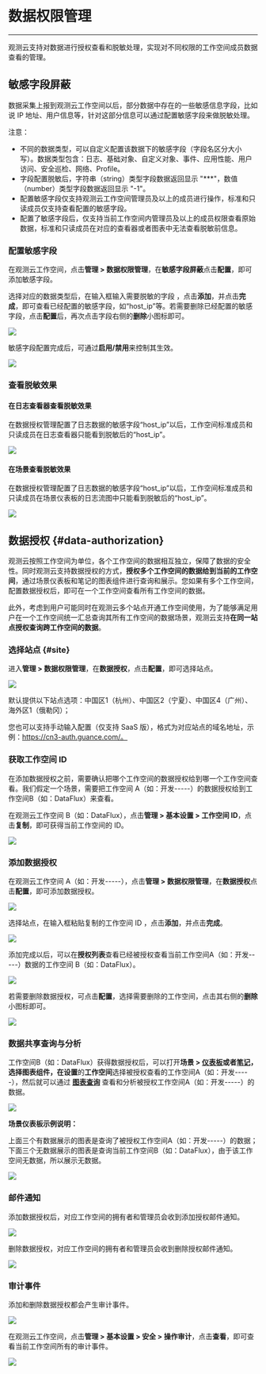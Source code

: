 # 数据权限管理
---

观测云支持对数据进行授权查看和脱敏处理，实现对不同权限的工作空间成员数据查看的管理。


## 敏感字段屏蔽

数据采集上报到观测云工作空间以后，部分数据中存在的一些敏感信息字段，比如说 IP 地址、用户信息等，针对这部分信息可以通过配置敏感字段来做脱敏处理。

注意：

- 不同的数据类型，可以自定义配置该数据下的敏感字段（字段名区分大小写）。数据类型包含：日志、基础对象、自定义对象、事件、应用性能、用户访问、安全巡检、网络、Profile。
- 字段配置脱敏后，字符串（string）类型字段数据返回显示 "***"，数值（number）类型字段数据返回显示 "-1"。
- 配置敏感字段仅支持观测云工作空间管理员及以上的成员进行操作，标准和只读成员仅支持查看配置的敏感字段。
- 配置了敏感字段后，仅支持当前工作空间内管理员及以上的成员权限查看原始数据，标准和只读成员在对应的查看器或者图表中无法查看脱敏前信息。

### 配置敏感字段

在观测云工作空间，点击**管理 > 数据权限管理**，在**敏感字段屏蔽**点击**配置**，即可添加敏感字段。

选择对应的数据类型后，在输入框输入需要脱敏的字段 ，点击**添加**，并点击**完成**，即可查看已经配置的敏感字段，如“host_ip”等。若需要删除已经配置的敏感字段，点击**配置**后，再次点击字段右侧的**删除**小图标即可。

![](img/2.field_1.png)

敏感字段配置完成后，可通过**启用/禁用**来控制其生效。

![](img/2.field_2.gif)

### 查看脱敏效果


#### 在日志查看器查看脱敏效果

在数据授权管理配置了日志数据的敏感字段“host_ip”以后，工作空间标准成员和只读成员在日志查看器只能看到脱敏后的“host_ip”。

![](img/3.data_7.png)


#### 在场景查看脱敏效果

在数据授权管理配置了日志数据的敏感字段“host_ip”以后，工作空间标准成员和只读成员在场景仪表板的日志流图中只能看到脱敏后的“host_ip”。

![](img/3.data_8.png)

## 数据授权 {#data-authorization}

观测云按照工作空间为单位，各个工作空间的数据相互独立，保障了数据的安全性。同时观测云支持数据授权的方式，**授权多个工作空间的数据给到当前的工作空间**，通过场景仪表板和笔记的图表组件进行查询和展示。您如果有多个工作空间，配置数据授权后，即可在一个工作空间查看所有工作空间的数据。

此外，考虑到用户可能同时在观测云多个站点开通工作空间使用，为了能够满足用户在一个工作空间统一汇总查询其所有工作空间的数据场景，观测云支持**在同一站点授权查询跨工作空间的数据**。

### 选择站点 {#site}

进入**管理 > 数据权限管理**，在**数据授权**，点击**配置**，即可选择站点。

![](img/management-data-1.png)

默认提供以下站点选项：中国区1（杭州）、中国区2（宁夏）、中国区4（广州）、海外区1（俄勒冈）；

您也可以支持手动输入配置（仅支持 SaaS 版），格式为对应站点的域名地址，示例：https://cn3-auth.guance.com/。

### 获取工作空间 ID

在添加数据授权之前，需要确认把哪个工作空间的数据授权给到哪一个工作空间查看。我们假定一个场景，需要把工作空间 A（如：开发-----）的数据授权给到工作空间B（如：DataFlux）来查看。

在观测云工作空间 B（如：DataFlux），点击**管理 > 基本设置 > 工作空间 ID**，点击**复制**，即可获得当前工作空间的 ID。

![](img/9.dataauth_11.png)


### 添加数据授权

在观测云工作空间 A（如：开发-----），点击**管理 > 数据权限管理**，在**数据授权**点击**配置**，即可添加数据授权。

![](img/3.data_1.png)

选择站点，在输入框粘贴复制的工作空间 ID ，点击**添加**，并点击**完成**。

![](img/3.data_3.png)

添加完成以后，可以在**授权列表**查看已经被授权查看当前工作空间A（如：开发-----）数据的工作空间 B（如：DataFlux）。

![](img/3.data_1.png)

若需要删除数据授权，可点击**配置**，选择需要删除的工作空间，点击其右侧的**删除**小图标即可。

![](img/3.data_2.png)


### 数据共享查询与分析

工作空间B（如：DataFlux）获得数据授权后，可以打开**场景 > [仪表板](../scene/dashboard.md)**或者[笔记](../scene/note.md)，选择图表组件，在**设置**的**工作空间**选择被授权查看的工作空间A（如：开发-----），然后就可以通过 **[图表查询](../scene/visual-chart/chart-query.md)** 查看和分析被授权工作空间A（如：开发-----）的数据。

![](img/9.dataauth_7.png)

**场景仪表板示例说明：**

上面三个有数据展示的图表是查询了被授权工作空间A（如：开发-----）的数据；下面三个无数据展示的图表是查询当前工作空间B（如：DataFlux），由于该工作空间无数据，所以展示无数据。

![](img/9.dataauth_8.png)


### 邮件通知

添加数据授权后，对应工作空间的拥有者和管理员会收到添加授权邮件通知。

![](img/9.dataauth_9.png)

删除数据授权，对应工作空间的拥有者和管理员会收到删除授权邮件通知。

![](img/9.dataauth_10.png)

### 审计事件

添加和删除数据授权都会产生审计事件。

![](img/9.dataauth_12.png)

在观测云工作空间，点击**管理 > 基本设置 > 安全 > 操作审计**，点击**查看**，即可查看当前工作空间所有的审计事件。

![](img/9.dataauth_11.png)





